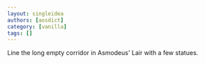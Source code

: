 ```yaml
---
layout: singleidea
authors: [aosdict]
category: [vanilla]
tags: []
---
```

Line the long empty corridor in Asmodeus' Lair with a few statues.
